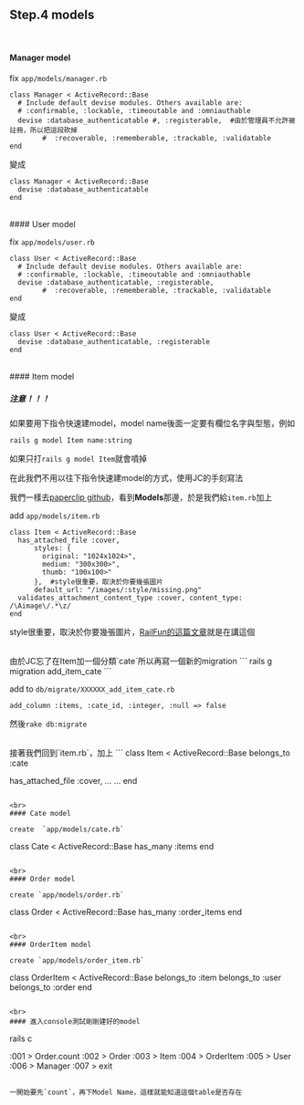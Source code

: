 ## Step.4 models
<br>

#### Manager model

fix `app/models/manager.rb`
```
class Manager < ActiveRecord::Base
  # Include default devise modules. Others available are:
  # :confirmable, :lockable, :timeoutable and :omniauthable
  devise :database_authenticatable #, :registerable,  #由於管理員不允許被註冊，所以把這段砍掉
        #  :recoverable, :rememberable, :trackable, :validatable
end
```

變成
```
class Manager < ActiveRecord::Base
  devise :database_authenticatable
end

```

<br>
#### User model

fix `app/models/user.rb`
```
class User < ActiveRecord::Base
  # Include default devise modules. Others available are:
  # :confirmable, :lockable, :timeoutable and :omniauthable
  devise :database_authenticatable, :registerable,
        #  :recoverable, :rememberable, :trackable, :validatable
end
```

變成
```
class User < ActiveRecord::Base
  devise :database_authenticatable, :registerable
end
```

<br>
#### Item model


##### 注意！！！
如果要用下指令快速建model，model name後面一定要有欄位名字與型態，例如
```
rails g model Item name:string
```

如果只打`rails g model Item`就會噴掉

在此我們不用以往下指令快速建model的方式，使用JC的手刻寫法

我們一樣去[paperclip github](https://github.com/thoughtbot/paperclip)，看到**Models**那邊，於是我們給`item.rb`加上

add `app/models/item.rb`
```
class Item < ActiveRecord::Base
  has_attached_file :cover,
      styles: {
        original: "1024x1024>",
        medium: "300x300>",
        thumb: "100x100>"
      },  #style很重要，取決於你要幾張圖片
      default_url: "/images/:style/missing.png"
  validates_attachment_content_type :cover, content_type: /\Aimage\/.*\z/
end

```

style很重要，取決於你要幾張圖片，[RailFun的這篇文章](http://railsfun.tw/t/paperclip/64)就是在講這個

<br>
由於JC忘了在Item加一個分類`cate`所以再寫一個新的migration
```
rails g migration add_item_cate
```

add to `db/migrate/XXXXXX_add_item_cate.rb`
```
add_column :items, :cate_id, :integer, :null => false
```
然後`rake db:migrate`

<br>
接著我們回到`item.rb`，加上
```
class Item < ActiveRecord::Base
  belongs_to :cate

  has_attached_file :cover,
  ...
  ...
end
```

<br>
#### Cate model

create  `app/models/cate.rb`
```
class Cate < ActiveRecord::Base
  has_many :items
end
```

<br>
#### Order model

create `app/models/order.rb`
```
class Order < ActiveRecord::Base
  has_many :order_items
end
```

<br>
#### OrderItem model

create `app/models/order_item.rb`
```
class OrderItem < ActiveRecord::Base
  belongs_to :item
  belongs_to :user
  belongs_to :order
end
```

<br>
#### 進入console測試剛剛建好的model

```
rails c

:001 > Order.count
:002 > Order
:003 > Item
:004 > OrderItem
:005 > User
:006 > Manager
:007 > exit
```

一開始要先`count`，再下Model Name，這樣就能知道這個table是否存在
